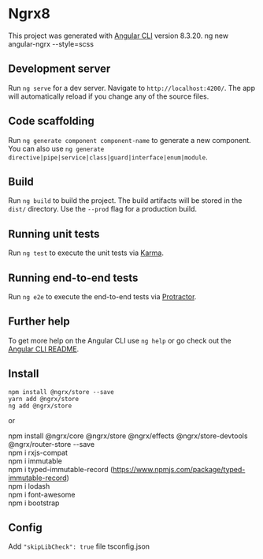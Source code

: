 # Ngrx8

This project was generated with [Angular CLI](https://github.com/angular/angular-cli) version 8.3.20.
ng new angular-ngrx --style=scss

## Development server

Run `ng serve` for a dev server. Navigate to `http://localhost:4200/`. The app will automatically reload if you change any of the source files.

## Code scaffolding

Run `ng generate component component-name` to generate a new component. You can also use `ng generate directive|pipe|service|class|guard|interface|enum|module`.

## Build

Run `ng build` to build the project. The build artifacts will be stored in the `dist/` directory. Use the `--prod` flag for a production build.

## Running unit tests

Run `ng test` to execute the unit tests via [Karma](https://karma-runner.github.io).

## Running end-to-end tests

Run `ng e2e` to execute the end-to-end tests via [Protractor](http://www.protractortest.org/).

## Further help

To get more help on the Angular CLI use `ng help` or go check out the [Angular CLI README](https://github.com/angular/angular-cli/blob/master/README.md).

## Install

`npm install @ngrx/store --save` \
`yarn add @ngrx/store` \
`ng add @ngrx/store`

or

npm install @ngrx/core @ngrx/store @ngrx/effects @ngrx/store-devtools @ngrx/router-store --save \
npm i rxjs-compat \
npm i immutable \
npm i typed-immutable-record (https://www.npmjs.com/package/typed-immutable-record) \
npm i lodash \
npm i font-awesome \
npm i bootstrap

## Config
Add `"skipLibCheck": true` file tsconfig.json
